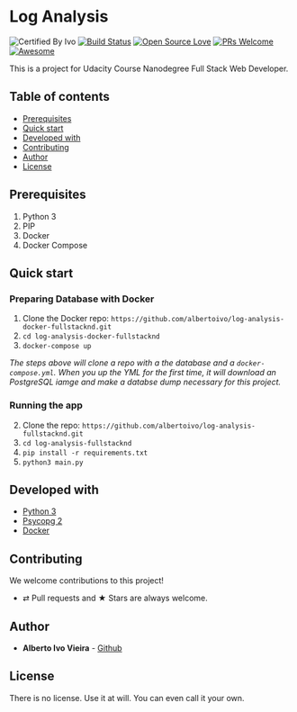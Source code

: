 # Log Analysis

![Certified By Ivo](https://img.shields.io/badge/Certified%20By-Ivo-blue.svg)
[![Build Status](https://semaphoreapp.com/api/v1/projects/d4cca506-99be-44d2-b19e-176f36ec8cf1/128505/shields_badge.svg)](https://semaphoreapp.com/boennemann/badges)
[![Open Source Love](https://badges.frapsoft.com/os/v2/open-source.svg?v=102)](https://github.com/ellerbrock/open-source-badge/)
[![PRs Welcome](https://img.shields.io/badge/PRs-welcome-brightgreen.svg?style=flat-square)](http://makeapullrequest.com)
[![Awesome](https://cdn.rawgit.com/sindresorhus/awesome/d7305f38d29fed78fa85652e3a63e154dd8e8829/media/badge.svg)](https://github.com/sindresorhus/awesome)


This is a project for Udacity Course Nanodegree Full Stack Web Developer.

## Table of contents

-   [Prerequisites](#prerequisites)
-   [Quick start](#quick-start)
-   [Developed with](#developed-with)
-   [Contributing](#contributing)
-   [Author](#author)
-   [License](#license)

## Prerequisites

1. Python 3
2. PIP
3. Docker
4. Docker Compose

## Quick start

### Preparing Database with Docker

1. Clone the Docker repo: `https://github.com/albertoivo/log-analysis-docker-fullstacknd.git`
2. `cd log-analysis-docker-fullstacknd`
3. `docker-compose up`

_The steps above will clone a repo with a the database and a `docker-compose.yml`. When you up the YML for the first time, it will download an PostgreSQL iamge and make a databse dump necessary for this project._

### Running the app

2. Clone the repo: `https://github.com/albertoivo/log-analysis-fullstacknd.git`
3. `cd log-analysis-fullstacknd`
4. `pip install -r requirements.txt`
5. `python3 main.py`

## Developed with

* [Python 3](https://www.python.org/)
* [Psycopg 2](http://initd.org/psycopg/)
* [Docker](https://www.docker.com/)

## Contributing

We welcome contributions to this project!

-   ⇄ Pull requests and ★ Stars are always welcome.

## Author

* **Alberto Ivo Vieira** - [Github](https://github.com/albertoivo)

## License

There is no license. Use it at will. You can even call it your own.